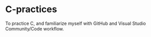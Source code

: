 # C-practices
To practice C, and familiarize myself with GitHub and Visual Studio Community/Code workflow.
